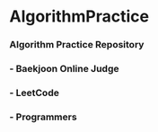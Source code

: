 # AlgorithmPractice
### Algorithm Practice Repository
### - Baekjoon Online Judge
### - LeetCode
### - Programmers
